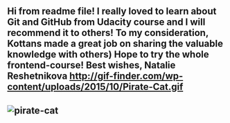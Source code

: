 Hi from readme file!
I really loved to learn about Git and GitHub from Udacity course and I will recommend it to others! To my consideration, Kottans made a great job on sharing the valuable knowledge with others) Hope to try the whole frontend-course!
Best wishes,
Natalie Reshetnikova
http://gif-finder.com/wp-content/uploads/2015/10/Pirate-Cat.gif
----------------------------
![pirate-cat](https://media.giphy.com/media/ozrZTb6qiC4hy/giphy.gif)
-------------------


